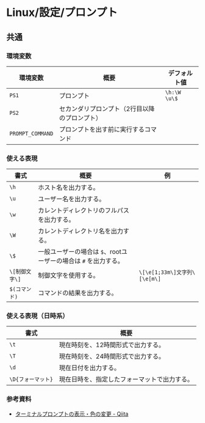 # Linux/設定/プロンプト

## 共通

### 環境変数

| 環境変数         | 概要                                          | デフォルト値 |
| ---------------- | --------------------------------------------- | ------------ |
| `PS1`            | プロンプト                                    | `\h:\W \u\$` |
| `PS2`            | セカンダリプロンプト（2行目以降のプロンプト） |              |
| `PROMPT_COMMAND` | プロンプトを出す前に実行するコマンド          |              |

### 使える表現

| 書式           | 概要                                                         | 例                           |
| -------------- | ------------------------------------------------------------ | ---------------------------- |
| `\h`           | ホスト名を出力する。                                         |                              |
| `\u`           | ユーザー名を出力する。                                       |                              |
| `\w`           | カレントディレクトリのフルパスを出力する。                   |                              |
| `\W`           | カレントディレクトリ名を出力する。                           |                              |
| `\$`           | 一般ユーザーの場合は `$`、rootユーザーの場合は `#` を出力する。 |                              |
| `\[制御文字\]` | 制御文字を使用する。                                         | `\[\e[1;33m\]文字列\[\e[m\]` |
| `$(コマンド)`  | コマンドの結果を出力する。                                   |                              |

### 使える表現（日時系）

| 書式               | 概要                                         |
| ------------------ | -------------------------------------------- |
| `\t`               | 現在時刻を、12時間形式で出力する。           |
| `\T`               | 現在時刻を、24時間形式で出力する。           |
| `\d`               | 現在日付を出力する。                         |
| `\D{フォーマット}` | 現在日時を、指定したフォーマットで出力する。 |

### 参考資料

- [ターミナルプロンプトの表示・色の変更 - Qiita](https://qiita.com/hmmrjn/items/60d2a64c9e5bf7c0fe60)
